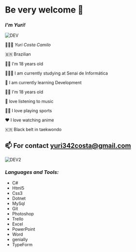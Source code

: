 # Be very welcome 👋


### *I'm Yuri!*
![DEV](https://media.giphy.com/media/iIqmM5tTjmpOB9mpbn/giphy.gif)


   👨🏻‍💻 *Yuri Costa Camilo*

   🇧🇷 Brazilian

👦🏻 I'm 18 years old

👨🏻‍🎓 I am currently studying at Senai de Informática

🌱 I am currently learning Development

👦🏻 I'm 18 years old

🎵 love listening to music

🏊🏻 I love playing sports

❤️ I love watching anime

🇰🇷 Black belt in taekwondo

📫 For contact yuri342costa@gmail.com
-----------------------------------------




![DEV2](https://media.giphy.com/media/eGlWh8b2oDeSuFjGM6/giphy.gif)

### *Languages and Tools:*
- C#
- Html5
- Css3
- Dotnet
- MySql
- Git
- Photoshop
- Trello
- Excel
- PowerPoint
- Word
- genially
- TypeForm



    



